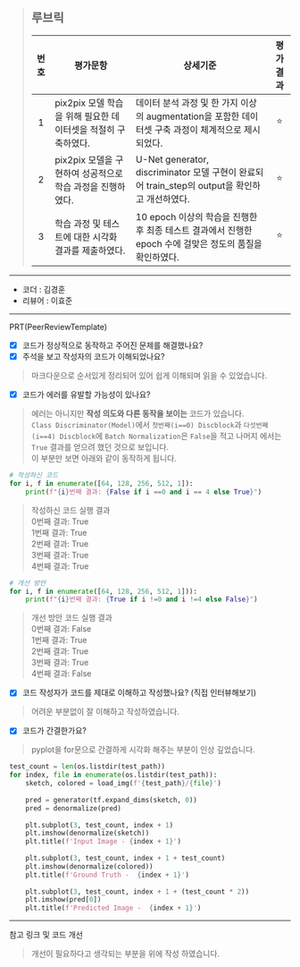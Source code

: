 >## **루브릭**
>
>|번호|평가문항|상세기준|평가결과|
>|:---:|---|---|:---:|
>|1|pix2pix 모델 학습을 위해 필요한 데이터셋을 적절히 구축하였다.|데이터 분석 과정 및 한 가지 이상의 augmentation을 포함한 데이터셋 구축 과정이 체계적으로 제시되었다.|⭐|
>|2|pix2pix 모델을 구현하여 성공적으로 학습 과정을 진행하였다.|U-Net generator, discriminator 모델 구현이 완료되어 train_step의 output을 확인하고 개선하였다.|⭐|
>|3|학습 과정 및 테스트에 대한 시각화 결과를 제출하였다.|10 epoch 이상의 학습을 진행한 후 최종 테스트 결과에서 진행한 epoch 수에 걸맞은 정도의 품질을 확인하였다.|⭐|

----------------------------------------------

- 코더 : 김경훈
- 리뷰어 : 이효준

----------------------------------------------

PRT(PeerReviewTemplate)

- [X] 코드가 정상적으로 동작하고 주어진 문제를 해결했나요?
- [X] 주석을 보고 작성자의 코드가 이해되었나요?
> 마크다운으로 순서있게 정리되어 있어 쉽게 이해되며 읽을 수 있었습니다.
- [X] 코드가 에러를 유발할 가능성이 있나요?
> 에러는 아니지만 __작성 의도와 다른 동작을 보이는__ 코드가 있습니다.  
> `Class Discriminator(Model)`에서 `첫번째(i==0) Discblock`과 `다섯번째(i==4) Discblock`에 `Batch Normalization`은 `False`을 적고 나머지 에서는 `True` 결과를 얻으려 했던 것으로 보입니다.  
> 이 부분만 보면 아래와 같이 동작하게 됩니다.
```python
# 작성하신 코드
for i, f in enumerate([64, 128, 256, 512, 1]):
    print(f"{i}번째 결과: {False if i ==0 and i == 4 else True}")
```
> 작성하신 코드 실행 결과  
> 0번째 결과: True  
> 1번째 결과: True  
> 2번째 결과: True  
> 3번째 결과: True  
> 4번째 결과: True  
```python
# 개선 방안
for i, f in enumerate([64, 128, 256, 512, 1])):
    print(f"{i}번째 결과: {True if i !=0 and i !=4 else False}")
```
> 개선 방안 코드 실행 결과  
> 0번째 결과: False  
> 1번째 결과: True  
> 2번째 결과: True  
> 3번째 결과: True  
> 4번째 결과: False

- [X] 코드 작성자가 코드를 제대로 이해하고 작성했나요? (직접 인터뷰해보기)
> 어려운 부분없이 잘 이해하고 작성하였습니다.

- [X] 코드가 간결한가요?
> pyplot을 for문으로 간결하게 시각화 해주는 부분이 인상 깊었습니다.
```python
test_count = len(os.listdir(test_path))
for index, file in enumerate(os.listdir(test_path)):
    sketch, colored = load_img(f'{test_path}/{file}')
    
    pred = generator(tf.expand_dims(sketch, 0))
    pred = denormalize(pred)
    
    plt.subplot(3, test_count, index + 1)
    plt.imshow(denormalize(sketch))
    plt.title(f'Input Image - {index + 1}')
    
    plt.subplot(3, test_count, index + 1 + test_count)
    plt.imshow(denormalize(colored))
    plt.title(f'Ground Truth -  {index + 1}')
    
    plt.subplot(3, test_count, index + 1 + (test_count * 2))
    plt.imshow(pred[0])
    plt.title(f'Predicted Image -  {index + 1}')
```
----------------------------------------------

참고 링크 및 코드 개선
> 개선이 필요하다고 생각되는 부분을 위에 작성 하였습니다.
